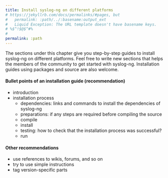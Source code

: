 ```yaml
---
title: Install syslog-ng on different platforms
# https://jekyllrb.com/docs/permalinks/#pages, but
#   permalink: :path/../:basename:output_ext
#   Liquid Exception: The URL template doesn't have basename keys.
# %$^!$@$^#%
#
permalink: :path
---
```


The sections under this chapter give you step-by-step guides to install syslog-ng on different platforms.
Feel free to write new sections that helps the members of the community to get started with syslog-ng.
Installation guides using packages and source are also welcome.

#### Bullet points of an installation guide (recommendation)

* introduction
* installation process
  * dependencies: links and commands to install the dependencies of syslog-ng
  * preparations: if any steps are required before compiling the source
  * compile
  * install
  * testing: how to check that the installation process was successful?
  * run

#### Other recommendations

* use references to wikis, forums, and so on
* try to use simple instructions
* tag version-specific parts
